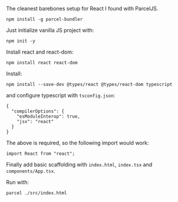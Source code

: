 The cleanest barebones setup for React I found with ParcelJS.

```
npm install -g parcel-bundler
```

Just initialize vanilla JS project with:

```
npm init -y
```

Install react and react-dom:

```
npm install react react-dom
```

Install:

```
npm install --save-dev @types/react @types/react-dom typescript
```

and configure typescript with `tsconfig.json`:

```
{
  "compilerOptions": {
    "esModuleInterop": true,
    "jsx": "react"
  }
}
```

The above is required, so the following import would work:

```
import React from "react";
```

Finally add basic scaffolding with `index.html`, `index.tsx` and `components/App.tsx`.

Run with:

```
parcel ./src/index.html
```